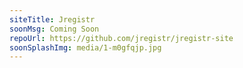 ```yaml
---
siteTitle: Jregistr
soonMsg: Coming Soon
repoUrl: https://github.com/jregistr/jregistr-site
soonSplashImg: media/1-m0gfqjp.jpg
---
```

